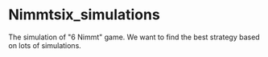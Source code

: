 # Nimmtsix_simulations
The simulation of "6 Nimmt" game. We want to find the best strategy based on lots of simulations.
